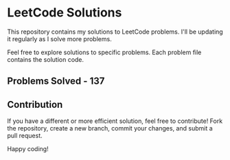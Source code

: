 # LeetCode Solutions

This repository contains my solutions to LeetCode problems. I'll be updating it regularly as I solve more problems.

Feel free to explore solutions to specific problems. Each problem file contains the solution code.

## Problems Solved - 137

## Contribution

If you have a different or more efficient solution, feel free to contribute! Fork the repository, create a new branch, commit your changes, and submit a pull request.

Happy coding!